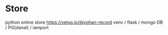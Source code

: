# Store
python online store
https://velog.io/@yohan-record
venv / flask / mongo DB / PG(danal) / iamport